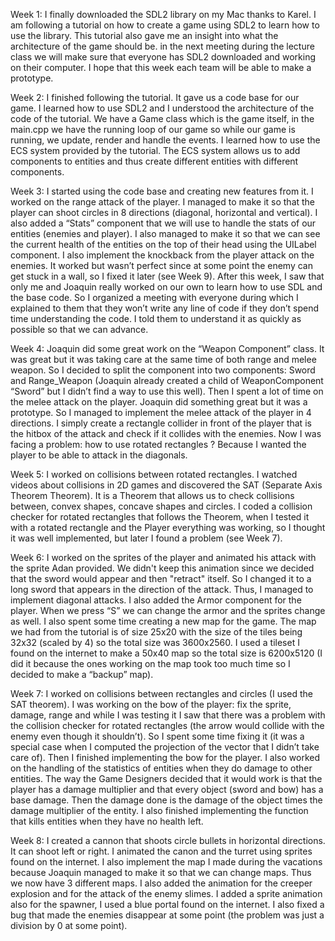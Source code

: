 Week 1:
I finally downloaded the SDL2 library on my Mac thanks to Karel. I am following a tutorial on how to create a game using SDL2 to learn how to use the library.
This tutorial also gave me an insight into what the architecture of the game should be. in the next meeting during the lecture class we will make sure that everyone 
has SDL2 downloaded and working on their computer. I hope that this week each team will be able to make a prototype.

Week 2: I finished following the tutorial. It gave us a code base for our game. I learned how to use SDL2 and I understood the architecture of the code of the tutorial. We have a Game class which is the game itself, in the main.cpp we have the running loop of our game so while our game is running, we update, render and handle the events. I learned how to use the ECS system provided by the tutorial. The ECS system allows us to add components to entities and thus create different entities with different components. 

Week 3: I started using the code base and creating new features from it. I worked on the range attack of the player. I managed to make it so that the player can shoot circles in 8 directions (diagonal, horizontal and vertical). I also added a “Stats” component that we will use to handle the stats of our entities (enemies and player). I also managed to make it so that we can see the current health of the entities on the top of their head using the UILabel component. I also implement the knockback from the player attack on the enemies. It worked but wasn’t perfect since at some point the enemy can get stuck in a wall, so I fixed it later (see Week 9). After this week, I saw that only me and Joaquin really worked on our own to learn how to use SDL and the base code. So I organized a meeting with everyone during which I explained to them that they won’t write any line of code if they don’t spend time understanding the code. I told them to understand it as quickly as possible so that we can advance. 

Week 4: Joaquin did some great work on the “Weapon Component” class. It was great but it was taking care at the same time of both range and melee weapon. So I decided to split the component into two components: Sword and Range_Weapon (Joaquin already created a child of WeaponComponent “Sword” but I didn’t find a way to use this well). Then I spent a lot of time on the melee attack on the player. Joaquin did something great but it was a prototype. So I managed to implement the melee attack of the player in 4 directions. I simply create a rectangle collider in front of the player that is the hitbox of the attack and check if it collides with the enemies. Now I was facing a problem: how to use rotated rectangles ? Because I wanted the player to be able to attack in the diagonals. 

Week 5: I worked on collisions between rotated rectangles. I watched videos about collisions in 2D games and discovered the SAT (Separate Axis Theorem Theorem). It is a Theorem that allows us to check collisions between, convex shapes, concave shapes and circles. I coded a collision checker for rotated rectangles that follows the Theorem, when I tested it with a rotated rectangle and the Player everything was working, so I thought it was well implemented, but later I found a problem (see Week 7).

Week 6: I worked on the sprites of the player and animated his attack with the sprite Adan provided. We didn't keep this animation since we decided that the sword would appear and then "retract" itself. So I changed it to a long sword that appears in the direction of the attack. Thus, I managed to implement diagonal attacks. I also added the Armor component for the player. When we press “S” we can change the armor and the sprites change as well. I also spent some time creating a new map for the game. The map we had from the tutorial is of size 25x20 with the size of the tiles being 32x32 (scaled by 4) so the total size was 3600x2560. I used a tileset I found on the internet to make a 50x40 map so the total size is 6200x5120 (I did it because the ones working on the map took too much time so I decided to make a “backup” map).

Week 7: I worked on collisions between rectangles and circles  (I used the SAT theorem). I was working on the bow of the player: fix the sprite, damage, range and while I was testing it I saw that there was a problem with the collision checker for rotated rectangles (the arrow would collide with the enemy even though it shouldn’t). So I spent some time fixing it (it was a special case when I computed the projection of the vector that I didn’t take care of). Then I finished implementing the bow for the player. I also worked on the handling of the statistics of entities when they do damage to other entities. The way the Game Designers decided that it would work is that the player has a damage multiplier and that every object (sword and bow) has a base damage. Then the damage done is the damage of the object times the damage multiplier of the entity. I also finished implementing the function that kills entities when they have no health left. 

Week 8: I created a cannon that shoots circle bullets in horizontal directions. It can shoot left or right. I animated the canon and the turret using sprites found on the internet. I also implement the map I made during the vacations because Joaquin managed to make it so that we can change maps. Thus we now have 3 different maps. I also added the animation for the creeper explosion and for the attack of the enemy slimes. I added a sprite animation also for the spawner, I used a blue portal found on the internet. I also fixed a bug that made the enemies disappear at some point (the problem was just a division by 0 at some point). 

